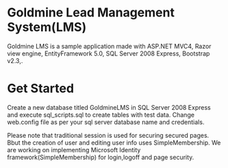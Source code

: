 Goldmine Lead Management System(LMS)
============


Goldmine LMS is a sample application made with ASP.NET MVC4, Razor view engine, EntityFramework 5.0, SQL Server 2008 Express, Bootstrap v2.3,.

Get Started
============
Create a new database titled GoldmineLMS in SQL Server 2008 Express and execute sql_scripts.sql to create tables with test data.
Change web.config file as per your sql server database name and credentials.

Please note that traditional session is used for securing secured pages.
Bbut the creation of user and editing user info uses SimpleMembership.
We are working on implementing Microsoft Identity framework(SimpleMembership) for login,logoff and page security. 
